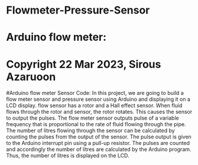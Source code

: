 # Flowmeter-Pressure-Sensor
# Arduino flow meter:

# Copyright 22 Mar 2023, Sirous Azaruoon

#Arduino flow meter Sensor Code:
In this project, we are going to build a flow meter sensor and pressure sensor using Arduino  and displaying it on a LCD display.
flow sensor has a rotor and a Hall effect sensor. When fluid flows through the rotor and sensor, the rotor rotates. This causes the sensor to output the pulses.
The flow meter sensor outputs pulse of a variable frequency that is proportional to the rate of fluid flowing through the pipe. The number of litres flowing through the sensor can be calculated by counting the pulses from the output of the sensor. The pulse output is given to the Arduino interrupt pin using a pull-up resistor. The pulses are counted and accordingly the number of litres are calculated by the Arduino program. Thus, the number of litres is displayed on the LCD.
